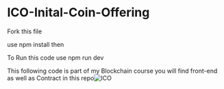 # ICO-Inital-Coin-Offering

Fork this file

use npm install then 

To Run this code use npm run dev

This following code is part of my Blockchain course 
you will find front-end as well as Contract in this repo![ICO](https://user-images.githubusercontent.com/38005544/173005279-5b00d6ac-9e2e-4056-bbd8-6c815352f84e.PNG)
